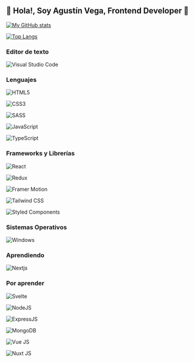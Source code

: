  ## 👋 Hola!, Soy Agustín Vega, Frontend Developer 🚀

[![My GitHub stats](https://github-readme-stats.vercel.app/api?username=akus-dev&theme=radical)](https://github.com/anuraghazra/github-readme-stats)

[![Top Langs](https://github-readme-stats.vercel.app/api/top-langs/?username=akus-dev&layout=compact&theme=radical&&hide=php)](https://github.com/ramzeta/github-readme-stats)

### Editor de texto
![Visual Studio Code](https://img.shields.io/badge/Visual_Studio_Code-0078D4?logo=visual%20studio%20code&logoColor=white)

### Lenguajes
![HTML5](https://img.shields.io/badge/HTML5-E34F26?logo=html5&logoColor=white)

![CSS3](https://img.shields.io/badge/CSS3-1572B6?logo=css3&logoColor=white)

![SASS](https://img.shields.io/badge/SASS-f06292?logo=sass&logoColor=white)

![JavaScript](https://img.shields.io/badge/JavaScript-ffd600?logo=javascript&logoColor=1c1b1b)

![TypeScript](https://img.shields.io/badge/TypeScript-007ACC?logo=typescript&logoColor=white)


### Frameworks y Librerías 
![React](https://img.shields.io/badge/React-20232A?logo=react&logoColor=61DAFB)

![Redux](https://img.shields.io/badge/Redux_Toolkit-7046b2?logo=redux&logoColor=white)

![Framer Motion](https://img.shields.io/badge/Framer_Motion-841ff5?logo=framer&logoColor=white)

![Tailwind CSS](https://img.shields.io/badge/Tailwind_CSS-38B2AC?logo=tailwind-css&logoColor=white)

![Styled Components](https://img.shields.io/badge/Styled_Components-cf698c?logo=styled-components&logoColor=white)

### Sistemas Operativos
![Windows](https://img.shields.io/badge/Windows-0078D6?logo=windows&logoColor=white)

### Aprendiendo
![Nextjs](https://img.shields.io/badge/Next.js-292929?logo=nextdotjs&logoColor=white)

### Por aprender
![Svelte](https://img.shields.io/badge/Svelte-f23b00?logo=svelte&logoColor=f2f2f2)

![NodeJS](https://img.shields.io/badge/Node.js-339933?logo=nodedotjs&logoColor=white)

![ExpressJS](https://img.shields.io/badge/Express.js-93c324?logo=express&logoColor=white)

![MongoDB](https://img.shields.io/badge/MongoDB-4EA94B?logo=mongodb&logoColor=white)

![Vue JS](https://img.shields.io/badge/Vue.js-3dae7b?logo=vuedotjs&logoColor=f2f2f2)

![Nuxt JS](https://img.shields.io/badge/Nuxt.js-387a6a?logo=nuxtdotjs&logoColor=f2f2f2)

